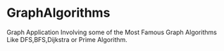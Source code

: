 # GraphAlgorithms

Graph Application Involving some of the Most Famous Graph Algorithms Like DFS,BFS,Dijkstra or Prime Algorithm.
